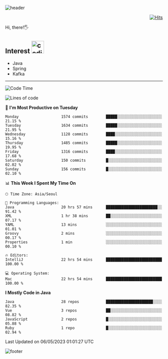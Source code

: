 ![header](https://capsule-render.vercel.app/api?type=soft&color=gradient&text=%20%20Gnoyes%20%20&fontAlign=30&fontSize=30&textBg=true&desc=Backend%20Developer&descAlign=60&descAlignY=50&&descSize=30)

<div align=right>
  
[![Hits](https://hits.seeyoufarm.com/api/count/incr/badge.svg?url=https%3A%2F%2Fgithub.com%2Fjeff-seyong)](https://hits.seeyoufarm.com)

</div>


Hi, there!🖐

## Interest <img src="https://media.giphy.com/media/bx3Cvt88j7PtM4SOaS/giphy.gif" alt="coding" width="40px" />

- Java
- Spring
- Kafka

---

<!--START_SECTION:waka-->
![Code Time](http://img.shields.io/badge/Code%20Time-493%20hrs%2021%20mins-blue)

![Lines of code](https://img.shields.io/badge/From%20Hello%20World%20I%27ve%20Written-818.2%20thousand%20lines%20of%20code-blue)

📅 **I'm Most Productive on Tuesday** 

```text
Monday                   1574 commits        █████░░░░░░░░░░░░░░░░░░░░   21.15 % 
Tuesday                  1634 commits        █████░░░░░░░░░░░░░░░░░░░░   21.95 % 
Wednesday                1128 commits        ████░░░░░░░░░░░░░░░░░░░░░   15.16 % 
Thursday                 1485 commits        █████░░░░░░░░░░░░░░░░░░░░   19.95 % 
Friday                   1316 commits        ████░░░░░░░░░░░░░░░░░░░░░   17.68 % 
Saturday                 150 commits         █░░░░░░░░░░░░░░░░░░░░░░░░   02.02 % 
Sunday                   156 commits         █░░░░░░░░░░░░░░░░░░░░░░░░   02.10 % 
```


📊 **This Week I Spent My Time On** 

```text
🕑︎ Time Zone: Asia/Seoul

💬 Programming Languages: 
Java                     20 hrs 57 mins      ███████████████████████░░   91.42 % 
XML                      1 hr 38 mins        ██░░░░░░░░░░░░░░░░░░░░░░░   07.17 % 
YAML                     13 mins             ░░░░░░░░░░░░░░░░░░░░░░░░░   01.01 % 
Groovy                   2 mins              ░░░░░░░░░░░░░░░░░░░░░░░░░   00.17 % 
Properties               1 min               ░░░░░░░░░░░░░░░░░░░░░░░░░   00.10 % 

🔥 Editors: 
IntelliJ                 22 hrs 54 mins      █████████████████████████   100.00 % 

💻 Operating System: 
Mac                      22 hrs 54 mins      █████████████████████████   100.00 % 
```

**I Mostly Code in Java** 

```text
Java                     28 repos            █████████████████████░░░░   82.35 % 
Vue                      3 repos             ██░░░░░░░░░░░░░░░░░░░░░░░   08.82 % 
JavaScript               2 repos             █░░░░░░░░░░░░░░░░░░░░░░░░   05.88 % 
Ruby                     1 repo              █░░░░░░░░░░░░░░░░░░░░░░░░   02.94 % 
```




 Last Updated on 06/05/2023 01:01:27 UTC
<!--END_SECTION:waka-->

<!--

<div align=center>
  
[![Gmail Badge](https://img.shields.io/badge/Gmail-d14836?style=flat&logo=Gmail&logoColor=white&link=mailto:sedragon.kim@gmail.com)](mailto:sedragon.kim@gmail.com) 

</div>

-->


![footer](https://capsule-render.vercel.app/api?type=waving&color=gradient&height=300&section=footer&animation=twinkling&reversal=true)
